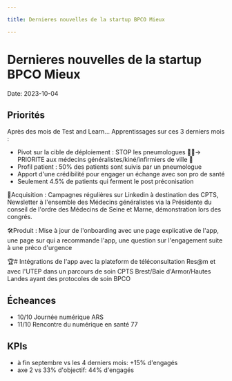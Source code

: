 ```yaml
---

title: Dernieres nouvelles de la startup BPCO Mieux

---
```


# Dernieres nouvelles de la startup BPCO Mieux

Date: 2023-10-04

## Priorités

Après des mois de Test and Learn...  Apprentissages sur ces 3 derniers mois :

 - Pivot sur la cible de déploiement : STOP les pneumologues 😵‍💫-> PRIORITE aux médecins généralistes/kiné/infirmiers de ville 🎯
- Profil patient : 50% des patients sont suivis par un pneumologue
- Apport d'une crédibilité pour engager un échange avec son pro de santé
- Seulement 4.5% de patients qui ferment le post préconisation 

 📧Acquisition : Campagnes régulières sur Linkedin à destination des CPTS, Newsletter à l'ensemble des Médecins généralistes via la Présidente du conseil de l'ordre des Médecins de Seine et Marne, démonstration lors des congrés.

🛠️Produit : Mise à jour de l'onboarding avec une page explicative de l'app, une page sur qui a recommande l'app, une question sur l'engagement suite à une préco d'urgence

🏆# Intégrations de l'app avec
la plateform de téléconsultation Res@m et avec 
l'UTEP dans un parcours de soin
CPTS Brest/Baie d'Armor/Hautes Landes ayant des protocoles de soin BPCO

## Écheances

- 10/10 Journée numérique ARS
- 11/10 Rencontre du numérique en santé 77

## KPIs

 - à fin septembre vs les 4 derniers mois: +15% d'engagés 
 - axe 2 vs 33% d'objectif: 44% d'engagés
